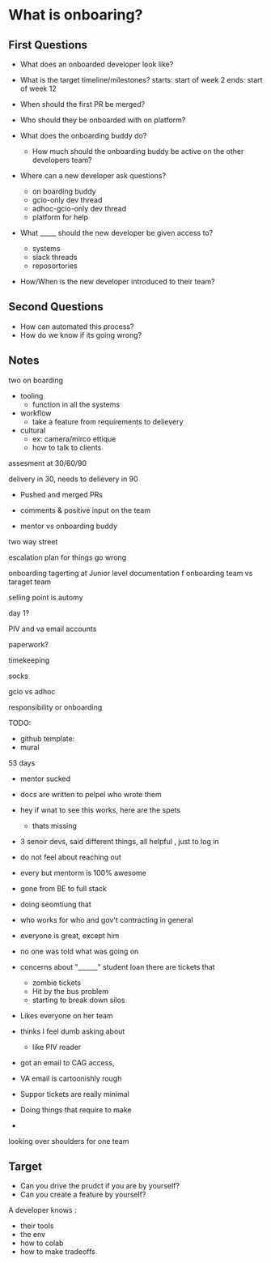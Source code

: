 # What is onboaring?

## First Questions

- What does an onboarded developer look like?
- What is the target timeline/milestones?
  starts: start of week 2
  ends: start of week 12

- When should the first PR be merged?
- Who should they be onboarded with on platform?
- What does the onboarding buddy do?
  - How much should the onboarding buddy be active on the other developers team?
- Where can a new developer ask questions?
  - on boarding buddy
  - gcio-only dev thread
  - adhoc-gcio-only dev thread
  - platform for help
- What _____ should the new developer be given access to?
  - systems
  - slack threads
  - reposortories
- How/When is the new developer introduced to their team?

## Second Questions

- How can automated this process?
- How do we know if its going wrong?

## Notes

two on boarding

- tooling
  - function in all the systems
- workflow
  - take a feature from requirements to delievery
- cultural
  - ex: camera/mirco ettique
  - how to talk to clients

assesment at 30/60/90

delivery in 30, needs to delievery in 90

- Pushed and merged PRs
- comments & positive input on the team

- mentor vs onboarding buddy

two way street

escalation plan for things go wrong

onboarding tagerting at Junior level documentation
f
onboarding team vs taraget team

selling point is automy

day 1?

PIV and va email accounts

paperwork?

timekeeping

socks

gcio vs adhoc

responsibility or onboarding

TODO:

- github template:
- mural

53 days

- mentor sucked
- docs are written to pelpel who wrote them
- hey if wnat to see this works, here are the spets
  - thats missing

- 3 senoir devs, said different things, all helpful , just to log in
- do not feel about reaching out
- every but mentorm is 100% awesome
- gone from BE to full stack
- doing seomtiung that
- who works for who and gov't contracting in general
- everyone is great, except him
- no one was told what was going on
- concerns about "______" student loan there are tickets that
  - zombie tickets
  - Hit by the bus problem
  - starting to break down silos
- Likes everyone on her team

- thinks I feel dumb asking about
  - like PIV reader
- got an email to CAG access,
- VA email is cartoonishly rough

- Suppor tickets are really minimal
- Doing things that require to make

-

looking over shoulders for one team

## Target

- Can you drive the prudct if you are by yourself?
- Can you create a feature by yourself?

A developer knows :

- their tools
- the env
- how to colab
- how to make tradeoffs
